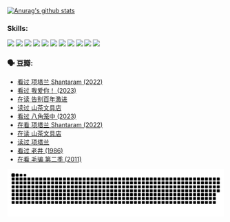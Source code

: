 
[![Anurag's github stats](https://github-readme-stats.vercel.app/api?username=w940853815)](https://github.com/anuraghazra/github-readme-stats)

### Skills:

<code><img height="32" src="https://cdn.jsdelivr.net/npm/simple-icons@v5/icons/python.svg"></code>
<code><img height="32" src="https://cdn.jsdelivr.net/npm/simple-icons@v5/icons/javascript.svg"></code>
<code><img height="32" src="https://cdn.jsdelivr.net/npm/simple-icons@v5/icons/django.svg"></code>
<code><img height="32" src="https://cdn.jsdelivr.net/npm/simple-icons@v5/icons/flask.svg"></code>
<code><img height="32" src="https://cdn.jsdelivr.net/npm/simple-icons@v5/icons/vuetify.svg"></code>
<code><img height="32" src="https://cdn.jsdelivr.net/npm/simple-icons@v5/icons/git.svg"></code>
<code><img height="32" src="https://cdn.jsdelivr.net/npm/simple-icons@v5/icons/docker.svg"></code>
<code><img height="32" src="https://cdn.jsdelivr.net/npm/simple-icons@v5/icons/postgresql.svg"></code>
<code><img height="32" src="https://cdn.jsdelivr.net/npm/simple-icons@v5/icons/elasticsearch.svg"></code>
<code><img height="32" src="https://cdn.jsdelivr.net/npm/simple-icons@v5/icons/macos.svg"></code>
<code><img height="32" src="https://cdn.jsdelivr.net/npm/simple-icons@v5/icons/linux.svg"></code>

### 🗣 豆瓣:

<!-- DOUBAN-ACTIVITIES:START -->
- [看过 项塔兰 Shantaram‎ (2022)](https://www.douban.com/people/136069238/status/4387849946/?_i=96184070)
- [看过 我爱你！‎ (2023)](https://www.douban.com/people/136069238/status/4385556252/?_i=96184070)
- [在读 告别百年激进](https://www.douban.com/people/136069238/status/4374953075/?_i=96184070)
- [读过 山茶文具店](https://www.douban.com/people/136069238/status/4374952154/?_i=96184070)
- [看过 八角笼中‎ (2023)](https://www.douban.com/people/136069238/status/4367541707/?_i=96184070)
- [在看 项塔兰 Shantaram‎ (2022)](https://www.douban.com/people/136069238/status/4365497032/?_i=96184070)
- [在读 山茶文具店](https://www.douban.com/people/136069238/status/4364620725/?_i=96184070)
- [读过 项塔兰](https://www.douban.com/people/136069238/status/4364620288/?_i=96184070)
- [看过 老井‎ (1986)](https://www.douban.com/people/136069238/status/4362366672/?_i=96184070)
- [在看 毛骗 第二季‎ (2011)](https://www.douban.com/people/136069238/status/4355752869/?_i=96184070)
<!-- DOUBAN-ACTIVITIES:END -->


![Snake animation](https://raw.githubusercontent.com/w940853815/w940853815/output/github-contribution-grid-snake.svg)

<!--
**w940853815/w940853815** is a ✨ _special_ ✨ repository because its `README.md` (this file) appears on your GitHub profile.

Here are some ideas to get you started:

- 🔭 I’m currently working on ...
- 🌱 I’m currently learning ...
- 👯 I’m looking to collaborate on ...
- 🤔 I’m looking for help with ...
- 💬 Ask me about ...
- 📫 How to reach me: ...
- 😄 Pronouns: ...
- ⚡ Fun fact: ...
-->
